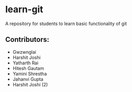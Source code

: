 # learn-git
A repository for students to learn basic functionality of git

## Contributors:
 - Gwzwnglai 
 - Harshit Joshi
 - Yatharth Rai
 - Hitesh Gautam
 - Yamini Shrestha
 - Jahanvi Gupta
 - Harshit Joshi (2) 

